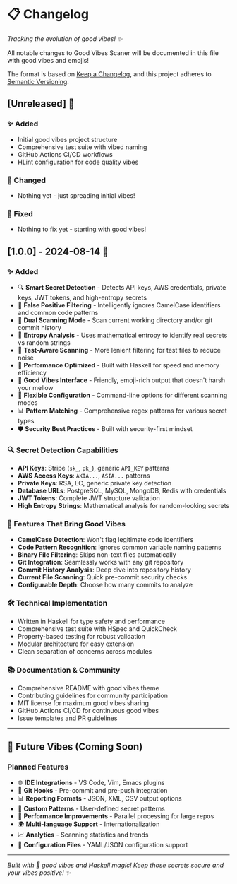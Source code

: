 # 📋 Changelog

*Tracking the evolution of good vibes! ✨*

All notable changes to Good Vibes Scaner will be documented in this file with good vibes and emojis!

The format is based on [Keep a Changelog](https://keepachangelog.com/en/1.0.0/), and this project adheres to [Semantic Versioning](https://semver.org/spec/v2.0.0.html).

## [Unreleased] 🚧

### ✨ Added
- Initial good vibes project structure
- Comprehensive test suite with vibed naming
- GitHub Actions CI/CD workflows
- HLint configuration for code quality vibes

### 🔄 Changed
- Nothing yet - just spreading initial vibes!

### 🐛 Fixed
- Nothing to fix yet - starting with good vibes!

## [1.0.0] - 2024-08-14 🎉

### ✨ Added
- 🔍 **Smart Secret Detection** - Detects API keys, AWS credentials, private keys, JWT tokens, and high-entropy secrets
- 🧠 **False Positive Filtering** - Intelligently ignores CamelCase identifiers and common code patterns  
- 📁 **Dual Scanning Mode** - Scan current working directory and/or git commit history
- 🎯 **Entropy Analysis** - Uses mathematical entropy to identify real secrets vs random strings
- 🧪 **Test-Aware Scanning** - More lenient filtering for test files to reduce noise
- 🚀 **Performance Optimized** - Built with Haskell for speed and memory efficiency
- 💫 **Good Vibes Interface** - Friendly, emoji-rich output that doesn't harsh your mellow
- 🔧 **Flexible Configuration** - Command-line options for different scanning modes
- 📊 **Pattern Matching** - Comprehensive regex patterns for various secret types
- 🛡️ **Security Best Practices** - Built with security-first mindset

### 🔍 Secret Detection Capabilities
- **API Keys**: Stripe (`sk_`, `pk_`), generic `API_KEY` patterns
- **AWS Access Keys**: `AKIA...`, `ASIA...` patterns
- **Private Keys**: RSA, EC, generic private key detection
- **Database URLs**: PostgreSQL, MySQL, MongoDB, Redis with credentials
- **JWT Tokens**: Complete JWT structure validation
- **High Entropy Strings**: Mathematical analysis for random-looking secrets

### 🎨 Features That Bring Good Vibes
- **CamelCase Detection**: Won't flag legitimate code identifiers
- **Code Pattern Recognition**: Ignores common variable naming patterns
- **Binary File Filtering**: Skips non-text files automatically
- **Git Integration**: Seamlessly works with any git repository
- **Commit History Analysis**: Deep dive into repository history
- **Current File Scanning**: Quick pre-commit security checks
- **Configurable Depth**: Choose how many commits to analyze

### 🛠️ Technical Implementation
- Written in Haskell for type safety and performance
- Comprehensive test suite with HSpec and QuickCheck
- Property-based testing for robust validation
- Modular architecture for easy extension
- Clean separation of concerns across modules

### 📚 Documentation & Community
- Comprehensive README with good vibes theme
- Contributing guidelines for community participation
- MIT license for maximum good vibes sharing
- GitHub Actions CI/CD for continuous good vibes
- Issue templates and PR guidelines

---

## 🔮 Future Vibes (Coming Soon)

### Planned Features
- 🌐 **IDE Integrations** - VS Code, Vim, Emacs plugins
- 🔄 **Git Hooks** - Pre-commit and pre-push integration  
- 📊 **Reporting Formats** - JSON, XML, CSV output options
- 🎯 **Custom Patterns** - User-defined secret patterns
- 🚀 **Performance Improvements** - Parallel processing for large repos
- 🌍 **Multi-language Support** - Internationalization
- 📈 **Analytics** - Scanning statistics and trends
- 🔧 **Configuration Files** - YAML/JSON configuration support

---

*Built with 💖 good vibes and Haskell magic! Keep those secrets secure and your vibes positive! ✨*